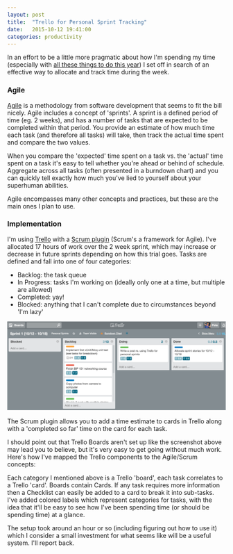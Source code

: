```yaml
---
layout: post
title:  "Trello for Personal Sprint Tracking"
date:   2015-10-12 19:41:00
categories: productivity
---
```


In an effort to be a little more pragmatic about how I'm spending my time (especially
with [all these things to do this year][life-before-30]) I set off in search of an
effective way to allocate and track time during the week.

### Agile

[Agile][agile] is a methodology from software development that seems to fit the bill nicely.
Agile includes a concept of 'sprints'. A sprint is a defined period of time (eg. 2 weeks), and
has a number of tasks that are expected to be completed within that period. You provide an
estimate of how much time each task (and therefore all tasks) will take, then track the actual
time spent and compare the two values.

When you compare the 'expected' time spent on a task vs. the 'actual' time spent on a task
it's easy to tell whether you're ahead or behind of schedule. Aggregate across all
tasks (often presented in a burndown chart) and you can quickly tell exactly how much
you've lied to yourself about your superhuman abilities.

Agile encompasses many other concepts and practices, but these are the main ones I plan to use.

### Implementation
I'm using [Trello][trello] with a [Scrum plugin][scrum-plugin] (Scrum's a framework for Agile).
I've allocated 17 hours of work over the 2 week sprint, which may increase or decrease in future sprints
depending on how this trial goes. Tasks are defined and fall into one of four categories:

 - Backlog: the task queue
 - In Progress: tasks I'm working on (ideally only one at a time, but multiple are allowed)
 - Completed: yay!
 - Blocked: anything that I can't complete due to circumstances beyond 'I'm lazy'

![Trello Board](/assets/images/2015-10-12/trello.png)

The Scrum plugin allows you to add a time estimate to cards in Trello along with a 'completed so far'
time on the card for each task.

I should point out that Trello Boards aren't set up like the screenshot above may lead you to believe, but
it's very easy to get going without much work.  Here's how I've mapped the Trello components to
the Agile/Scrum concepts:

Each category I mentioned above is a Trello 'board', each task correlates to a Trello 'card'. Boards contain
Cards. If any task requires more information then a Checklist can easily be added to a card to
break it into sub-tasks. I've added colored labels which represent categories for tasks, with the
idea that it'll be easy to see how I've been spending time (or should be spending time) at a glance.

The setup took around an hour or so (including figuring out how to use it) which I consider
a small investment for what seems like will be a useful system. I'll report back.

[life-before-30]: http://peterussell.me/programming/2015/08/25/life-before-30.html
[agile]: http://agilemethodology.org/
[trello]: https://www.trello.com/
[scrum-plugin]: https://chrome.google.com/webstore/detail/scrum-for-trello/jdbcdblgjdpmfninkoogcfpnkjmndgje?hl=en

